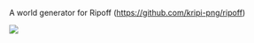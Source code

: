 A world generator for Ripoff (https://github.com/kripi-png/ripoff)

![](https://i.imgur.com/IKE8n3r.gif)
